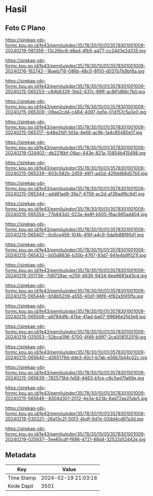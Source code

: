 # Hasil

## Foto C Plano

https://sirekap-obj-formc.kpu.go.id/fe43/pemilu/pdpr/35/78/30/10/01/3578301001009-20240219-081359--13c26bc6-d8ad-4fb5-ad77-cc24d3e2d335.jpg

https://sirekap-obj-formc.kpu.go.id/fe43/pemilu/pdpr/35/78/30/10/01/3578301001009-20240216-162742--18aeb716-086b-48c0-8f00-d037b7b9b16a.jpg

https://sirekap-obj-formc.kpu.go.id/fe43/pemilu/pdpr/35/78/30/10/01/3578301001009-20240215-065253--c84b8329-7eb2-437c-89ff-ac861d68c7b0.jpg

https://sirekap-obj-formc.kpu.go.id/fe43/pemilu/pdpr/35/78/30/10/01/3578301001009-20240215-065309--09ee2cd4-c484-4097-bd1e-01d157c5a3e0.jpg

https://sirekap-obj-formc.kpu.go.id/fe43/pemilu/pdpr/35/78/30/10/01/3578301001009-20240215-065317--b48e2fd1-fd3a-4e66-ac9b-1a4c85480e17.jpg

https://sirekap-obj-formc.kpu.go.id/fe43/pemilu/pdpr/35/78/30/10/01/3578301001009-20240219-024402--db2216bf-08ac-443e-821a-10854b415498.jpg

https://sirekap-obj-formc.kpu.go.id/fe43/pemilu/pdpr/35/78/30/10/01/3578301001009-20240215-065339--803c582b-2d59-49f1-ad2d-429dd68d57b5.jpg

https://sirekap-obj-formc.kpu.go.id/fe43/pemilu/pdpr/35/78/30/10/01/3578301001009-20240215-065344--add81ad9-39a7-4759-ac2d-a139adf6c9d1.jpg

https://sirekap-obj-formc.kpu.go.id/fe43/pemilu/pdpr/35/78/30/10/01/3578301001009-20240215-065354--77b843d2-023a-4e8f-b505-f6ac985ad404.jpg

https://sirekap-obj-formc.kpu.go.id/fe43/pemilu/pdpr/35/78/30/10/01/3578301001009-20240215-065407--0c6ce456-104b-4f6f-a4c9-5da1b88f90d1.jpg

https://sirekap-obj-formc.kpu.go.id/fe43/pemilu/pdpr/35/78/30/10/01/3578301001009-20240215-065432--b05d8836-b30b-4767-93d7-941e4b8f021f.jpg

https://sirekap-obj-formc.kpu.go.id/fe43/pemilu/pdpr/35/78/30/10/01/3578301001009-20240219-201738--7d9728ac-e256-4836-9434-6ee8681a43cd.jpg

https://sirekap-obj-formc.kpu.go.id/fe43/pemilu/pdpr/35/78/30/10/01/3578301001009-20240215-065448--b58b5209-a555-40d1-96f6-4f82a5f45ffa.jpg

https://sirekap-obj-formc.kpu.go.id/fe43/pemilu/pdpr/35/78/30/10/01/3578301001009-20240215-065506--a9784dfb-47be-41ad-ba07-99686e2fd3e8.jpg

https://sirekap-obj-formc.kpu.go.id/fe43/pemilu/pdpr/35/78/30/10/01/3578301001009-20240219-025053--52bca096-5700-4f49-b997-2ca008152519.jpg

https://sirekap-obj-formc.kpu.go.id/fe43/pemilu/pdpr/35/78/30/10/01/3578301001009-20240215-065640--d365179d-dde3-40c1-b7ab-e56b7b44c02c.jpg

https://sirekap-obj-formc.kpu.go.id/fe43/pemilu/pdpr/35/78/30/10/01/3578301001009-20240215-065639--7825718d-fa58-4463-b1ce-c6c5ed7fa69e.jpg

https://sirekap-obj-formc.kpu.go.id/fe43/pemilu/pdpr/35/78/30/10/01/3578301001009-20240215-065646--8304d301-2012-4e3a-b23b-8ad72ae25de5.jpg

https://sirekap-obj-formc.kpu.go.id/fe43/pemilu/pdpr/35/78/30/10/01/3578301001009-20240219-030321--26a13c2f-50f3-4bdf-9d7e-03dd4cd97a3d.jpg

https://sirekap-obj-formc.kpu.go.id/fe43/pemilu/pdpr/35/78/30/10/01/3578301001009-20240219-025937--5ee65cdf-f696-4721-88d4-32522d12442e.jpg


## Metadata

| Key        | Value               |
| ---------- | ------------------- |
| Time Stamp | 2024-02-19 21:03:16 |
| Kode Dapil | 3501                |



